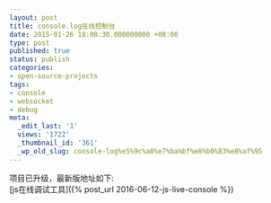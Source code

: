 ```yaml
---
layout: post
title: console.log在线控制台
date: 2015-01-26 18:08:30.000000000 +08:00
type: post
published: true
status: publish
categories:
- open-source-projects
tags:
- console
- websocket
- debug
meta:
  _edit_last: '1'
  views: '1722'
  _thumbnail_id: '361'
  _wp_old_slug: console-log%e5%9c%a8%e7%ba%bf%e8%b0%83%e8%af%95
---
```

项目已升级，最新版地址如下:   
[js在线调试工具]({% post_url 2016-06-12-js-live-console %})
